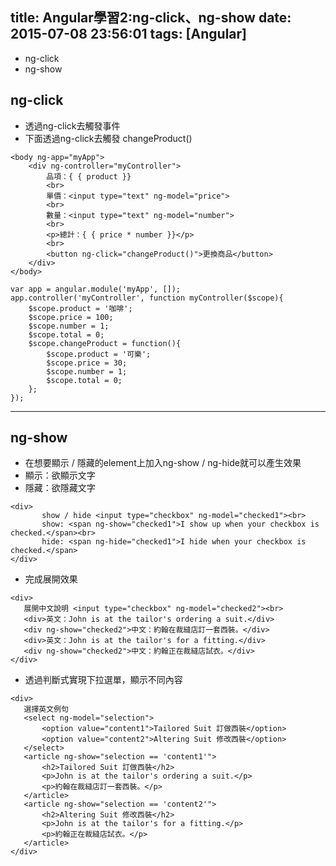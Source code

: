 title: Angular學習2:ng-click、ng-show
date: 2015-07-08 23:56:01
tags: [Angular]
---

- ng-click
- ng-show

<!-- more -->

## ng-click
- 透過ng-click去觸發事件
- 下面透過ng-click去觸發 changeProduct()
```
<body ng-app="myApp">
    <div ng-controller="myController">
        品項：{ { product }}
        <br>
        單價：<input type="text" ng-model="price">
        <br>
        數量：<input type="text" ng-model="number">
        <br>
        <p>總計：{ { price * number }}</p>
        <br>
        <button ng-click="changeProduct()">更換商品</button>
    </div>
</body>
```
```
var app = angular.module('myApp', []);
app.controller('myController', function myController($scope){
    $scope.product = '咖啡';
    $scope.price = 100;
    $scope.number = 1;
    $scope.total = 0;
    $scope.changeProduct = function(){
        $scope.product = '可樂';
        $scope.price = 30;
        $scope.number = 1;
        $scope.total = 0;
    };
});
```

---

## ng-show
- 在想要顯示 / 隱藏的element上加入ng-show / ng-hide就可以產生效果
- 顯示：欲顯示文字
- 隱藏：欲隱藏文字
```
<div>
       show / hide <input type="checkbox" ng-model="checked1"><br>
       show: <span ng-show="checked1">I show up when your checkbox is checked.</span><br>
       hide: <span ng-hide="checked1">I hide when your checkbox is checked.</span>
</div>
```
- 完成展開效果
```
<div>
   展開中文說明 <input type="checkbox" ng-model="checked2"><br>
   <div>英文：John is at the tailor's ordering a suit.</div>
   <div ng-show="checked2">中文：約翰在裁縫店訂一套西裝。</div>
   <div>英文：John is at the tailor's for a fitting.</div>
   <div ng-show="checked2">中文：約翰正在裁縫店試衣。</div>
</div>
```
- 透過判斷式實現下拉選單，顯示不同內容
```
<div>
   選擇英文例句
   <select ng-model="selection">
       <option value="content1">Tailored Suit 訂做西裝</option>
       <option value="content2">Altering Suit 修改西裝</option>
   </select>
   <article ng-show="selection == 'content1'">
       <h2>Tailored Suit 訂做西裝</h2>
       <p>John is at the tailor's ordering a suit.</p>
       <p>約翰在裁縫店訂一套西裝。</p>
   </article>
   <article ng-show="selection == 'content2'">
       <h2>Altering Suit 修改西裝</h2>
       <p>John is at the tailor's for a fitting.</p>
       <p>約翰正在裁縫店試衣。</p>
   </article>
</div>
```
